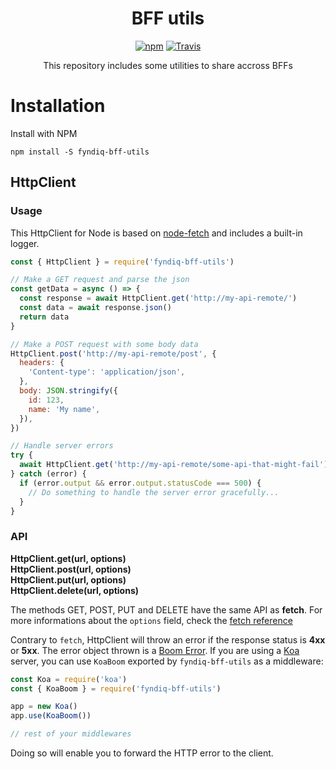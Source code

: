 <div align="center">

# BFF utils

[![npm](https://img.shields.io/npm/v/fyndiq-bff-utils.svg?style=flat-square)](https://www.npmjs.com/package/fyndiq-bff-utils) [![Travis](https://img.shields.io/travis/fyndiq/bff-utils.svg?style=flat-square)](https://travis-ci.org/fyndiq/bff-utils)

This repository includes some utilities to share accross BFFs

</div>


# Installation

Install with NPM

`npm install -S fyndiq-bff-utils`

## HttpClient

### Usage

This HttpClient for Node is based on [node-fetch](https://github.com/bitinn/node-fetch) and includes a built-in logger.

``` js
const { HttpClient } = require('fyndiq-bff-utils')

// Make a GET request and parse the json
const getData = async () => {
  const response = await HttpClient.get('http://my-api-remote/')
  const data = await response.json()
  return data
}

// Make a POST request with some body data
HttpClient.post('http://my-api-remote/post', {
  headers: {
    'Content-type': 'application/json',
  },
  body: JSON.stringify({
    id: 123,
    name: 'My name',
  }),
})

// Handle server errors
try {
  await HttpClient.get('http://my-api-remote/some-api-that-might-fail')
} catch (error) {
  if (error.output && error.output.statusCode === 500) {
    // Do something to handle the server error gracefully...
  }
}
```

### API

**HttpClient.get(url, options)**  
**HttpClient.post(url, options)**  
**HttpClient.put(url, options)**  
**HttpClient.delete(url, options)**  

The methods GET, POST, PUT and DELETE have the same API as **fetch**. For more informations about the `options` field, check the [fetch reference](https://developer.mozilla.org/en-US/docs/Web/API/WindowOrWorkerGlobalScope/fetch#Syntax)

Contrary to `fetch`, HttpClient will throw an error if the response status is **4xx** or **5xx**. The error object thrown is a [Boom Error](https://github.com/hapijs/boom). If you are using a [Koa](http://koajs.com/) server, you can use `KoaBoom` exported by `fyndiq-bff-utils` as a middleware:

``` js
const Koa = require('koa')
const { KoaBoom } = require('fyndiq-bff-utils')

app = new Koa()
app.use(KoaBoom())

// rest of your middlewares
```

Doing so will enable you to forward the HTTP error to the client.
